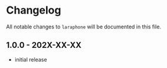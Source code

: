 # Changelog

All notable changes to `laraphone` will be documented in this file.

## 1.0.0 - 202X-XX-XX

- initial release

